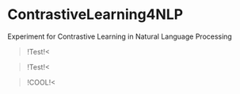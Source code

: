 # ContrastiveLearning4NLP
Experiment for Contrastive Learning in Natural Language Processing 

>!Test!<

>!Test!<

>!COOL!<
